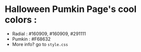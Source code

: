 # Halloween Pumkin Page's cool colors :

- Radial : #160909, #160909, #291111
- Pumkin : #F68632
- More info? go to <code>style.css</code>
